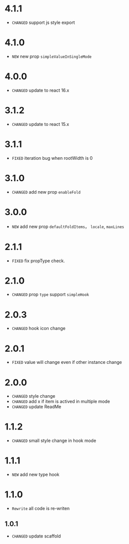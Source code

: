 # 4.1.1

* `CHANGED` support js style export

# 4.1.0

* `NEW` new prop `simpleValueInSingleMode`

# 4.0.0

* `CHANGED` update to react 16.x

# 3.1.2

* `CHANGED` update to react 15.x

# 3.1.1

* `FIXED` iteration bug when rootWidth is 0

# 3.1.0

* `CHANGED` add new prop `enableFold`

# 3.0.0

* `NEW` add new prop `defaultFoldItems`， `locale`, `maxLines`

# 2.1.1

* `FIXED` fix propType check.

# 2.1.0

* `CHANGED` prop `type` support `simpleHook`

# 2.0.3

* `CHANGED` hook icon change

# 2.0.1

* `FIXED` value will change even if other instance change

# 2.0.0

* `CHANGED` style change
* `CHANGED` add x if item is actived in multiple mode
* `CHANGED` update ReadMe

# 1.1.2

* `CHANGED` small style change in hook mode 

# 1.1.1

* `NEW` add new type hook

# 1.1.0

* `Rewrite` all code is re-writen

## 1.0.1

* `CHANGED` update scaffold